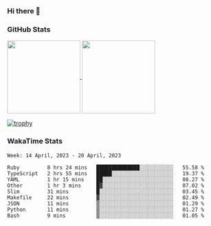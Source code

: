 ### Hi there 👋

### GitHub Stats

<a href="https://github.com/anuraghazra/github-readme-stats">
  <img align="center" height="170px" src="https://github-readme-stats.vercel.app/api/top-langs/?username=tksfjt1024&layout=compact&count_private=true&show_icons=true&show_icons=true&theme=graywhite" />
</a>
<a href="https://github.com/anuraghazra/github-readme-stats">
  <img align="center" height="170px" src="https://github-readme-stats.vercel.app/api?username=tksfjt1024&count_private=true&show_icons=true&show_icons=true&theme=graywhite" />
</a>

[![trophy](https://github-profile-trophy.vercel.app/?username=tksfjt1024)](https://github.com/ryo-ma/github-profile-trophy)

### WakaTime Stats

<!--START_SECTION:waka-->
```text
Week: 14 April, 2023 - 20 April, 2023

Ruby         8 hrs 24 mins   ██████████████░░░░░░░░░░░   55.58 % 
TypeScript   2 hrs 55 mins   █████░░░░░░░░░░░░░░░░░░░░   19.37 % 
YAML         1 hr 15 mins    ██░░░░░░░░░░░░░░░░░░░░░░░   08.27 % 
Other        1 hr 3 mins     █▓░░░░░░░░░░░░░░░░░░░░░░░   07.02 % 
Slim         31 mins         █░░░░░░░░░░░░░░░░░░░░░░░░   03.45 % 
Makefile     22 mins         ▓░░░░░░░░░░░░░░░░░░░░░░░░   02.49 % 
JSON         11 mins         ▒░░░░░░░░░░░░░░░░░░░░░░░░   01.29 % 
Python       11 mins         ▒░░░░░░░░░░░░░░░░░░░░░░░░   01.27 % 
Bash         9 mins          ▒░░░░░░░░░░░░░░░░░░░░░░░░   01.05 % 
```
<!--END_SECTION:waka-->
